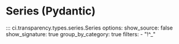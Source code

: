 # Series (Pydantic)

::: ci.transparency.types.series.Series
    options:
      show_source: false
      show_signature: true
      group_by_category: true
      filters:
        - "!^_"
